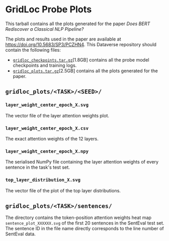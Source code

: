 # GridLoc Probe Plots
This tarball contains all the plots generated for the paper _Does BERT Rediscover a Classical NLP Pipeline?_

The plots and results used in the paper are available at https://doi.org/10.5683/SP3/PCZHN4.
This Dataverse repository should contain the following files:
- [`gridloc_checkpoints.tar.gz`](https://borealisdata.ca/file.xhtml?fileId=378579)[1.8GB] contains all the probe model checkpoints and training logs.
- [`gridloc_plots.tar.gz`](https://borealisdata.ca/file.xhtml?fileId=378580)[2.5GB] contains all the plots generated for the paper.

## `gridloc_plots/<TASK>/<SEED>/`

### `layer_weight_center_epoch_X.svg`
The vector file of the layer attention weights plot.

### `layer_weight_center_epoch_X.csv`
The exact attention weights of the 12 layers.

### `layer_weight_center_epoch_X.npy`
The serialised NumPy file containing the layer attention weights of every sentence in the task's test set.

### `top_layer_distribution_X.svg`
The vector file of the plot of the top layer distributions.

## `gridloc_plots/<TASK>/sentences/`
The directory contains the token-position attention weights heat map `sentence_plot_XXXXXX.svg` of the first 20 sentences in the SentEval test set. The sentence ID in the file name directly corresponds to the line number of SentEval data.